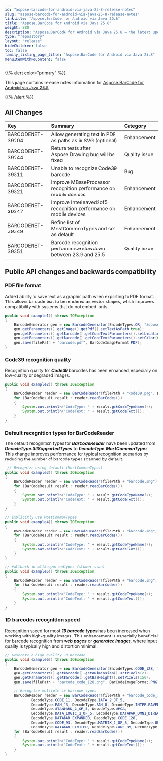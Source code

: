 ```yaml
---
id: "aspose-barcode-for-android-via-java-25-8-release-notes"
slug: "aspose-barcode-for-android-via-java-25-8-release-notes"
linktitle: "Aspose.BarCode for Android via Java 25.8"
title: "Aspose.BarCode for Android via Java 25.8"
weight: 880
description: "Aspose.BarCode for Android via Java 25.8 – the latest updates and fixes."
type: "repository"
layout: "release"
hideChildren: false
toc: false
family_listing_page_title: "Aspose.BarCode for Android via Java 25.8"
menuItemWithNoContent: false
---
```


{{% alert color="primary" %}} 

This page contains release notes information for [Aspose.BarCode for Android via Java 25.8](https://releases.aspose.com/barcode/androidjava/new-releases/aspose.barcode-for-android-via-java-25.8/).

{{% /alert %}} 
## **All Changes**

| **Key**             | **Summary**                                                               | **Category**    |
|:--------------------|:--------------------------------------------------------------------------|:----------------|
|BARCODENET-39204|Allow generating text in PDF as paths as in SVG (optional)|Enhancement|
|BARCODENET-39244|Return tests after Aspose.Drawing bug will be fixed|Quality issue|
|BARCODENET-39311|Unable to recognize Code39 barcode|Bug|
|BARCODENET-39321|Improve MBaseProcessor recognition performance on mobile devices|Enhancement|
|BARCODENET-39347|Improve Interleaved2of5 recognition performance on mobile devices|Enhancement|
|BARCODENET-39349|Refine list of MostCommonTypes and set as default|Enhancement|
|BARCODENET-39351|Barcode recognition performance slowdown between 23.9 and 25.5|Quality issue|

## Public API changes and backwards compatibility

### PDF file format
Added ability to save text as a graphic path when exporting to PDF format. 
This allows barcode text to be rendered as vector shapes, which improves compatibility with systems that do not embed fonts.

```java
public void example1() throws IOException
{
    BarcodeGenerator gen = new BarcodeGenerator(EncodeTypes.QR, "Aspose");
    gen.getParameters().getImage().getPdf().setTextAsPath(true);
    gen.getParameters().getBarcode().getCodeTextParameters().setLocation(CodeLocation.BELOW);
    gen.getParameters().getBarcode().getCodeTextParameters().setColor(Color.GREEN);
    gen.save(filePath + "barcode.pdf", BarCodeImageFormat.PDF);
}
```

### Code39 recognition quality
Recognition quality for ***Code39*** barcodes has been enhanced, especially on low-quality or degraded images.

```java
public void example2() throws IOException
{
    BarCodeReader reader = new BarCodeReader(filePath + "code39.png", DecodeType.CODE_39_FULL_ASCII);
    for (BarCodeResult result : reader.readBarCodes())
    {
        System.out.println("CodeType: " + result.getCodeTypeName());
        System.out.println("CodeText: " + result.getCodeText());
    }
}
```

### Default recognition types for BarCodeReader
The default recognition types for ***BarCodeReader*** have been updated 
from ***DecodeType.AllSupportedTypes*** to ***DecodeType.MostCommonTypes***.
This change improves performance for typical recognition scenarios by reducing the number of barcode types scanned by default.

```java
 // Recognize using default (MostCommonTypes)
public void example3() throws IOException
{
    BarCodeReader reader = new BarCodeReader(filePath + "barcode.png");
    for (BarCodeResult result : reader.readBarCodes())
    {
        System.out.println("CodeType: " + result.getCodeTypeName());
        System.out.println("CodeText: " + result.getCodeText());
    }
}

// Explicitly use MostCommonTypes
public void example4() throws IOException
{
    BarCodeReader reader = new BarCodeReader(filePath + "barcode.png", DecodeType.MOST_COMMON_TYPES);
    for (BarCodeResult result : reader.readBarCodes())
    {
        System.out.println("CodeType: " + result.getCodeTypeName());
        System.out.println("CodeText: " + result.getCodeText());
    }
}

// Fallback to AllSupportedTypes (slower scan)
public void example5() throws IOException
{
    BarCodeReader reader = new BarCodeReader(filePath + "barcode.png", DecodeType.ALL_SUPPORTED_TYPES);
    for (BarCodeResult result : reader.readBarCodes())
    {
        System.out.println("CodeType: " + result.getCodeTypeName());
        System.out.println("CodeText: " + result.getCodeText());
    }
}
```

### 1D barcodes recognition speed
Recognition speed for most ***1D barcode types*** has been increased when working with high-quality images.
This enhancement is especially beneficial for barcode recognition from ***web pages*** or ***generated images***,
where input quality is typically high and distortion minimal.

```java
// Generate a high-quality 1D barcode
public void example6() throws IOException
{
    BarcodeGenerator gen = new BarcodeGenerator(EncodeTypes.CODE_128, "Aspose");
    gen.getParameters().getBarcode().getXDimension().setPixels(2);
    gen.getParameters().getBarcode().getBarHeight().setPixels(150);
    gen.save(filePath + "barcode_code_128.png", BarCodeImageFormat.PNG);

    // Recognize multiple 1D barcode types
    BarCodeReader reader = new BarCodeReader(filePath + "barcode_code_128.png",
            DecodeType.CODE_11, DecodeType.IATA_2_OF_5,
            DecodeType.EAN_13, DecodeType.EAN_8, DecodeType.INTERLEAVED_2_OF_5,
            DecodeType.STANDARD_2_OF_5, DecodeType.UPCA,
            DecodeType.DATA_LOGIC_2_OF_5, DecodeType.DATABAR_OMNI_DIRECTIONAL,
            DecodeType.DATABAR_EXPANDED, DecodeType.CODE_128,
            DecodeType.CODE_93, DecodeType.MATRIX_2_OF_5, DecodeType.UPCE,
            DecodeType.DATABAR_LIMITED, DecodeType.CODE_39, DecodeType.MSI);
    for (BarCodeResult result : reader.readBarCodes())
    {
        System.out.println("CodeType: " + result.getCodeTypeName());
        System.out.println("CodeText: " + result.getCodeText());
    }
}
```